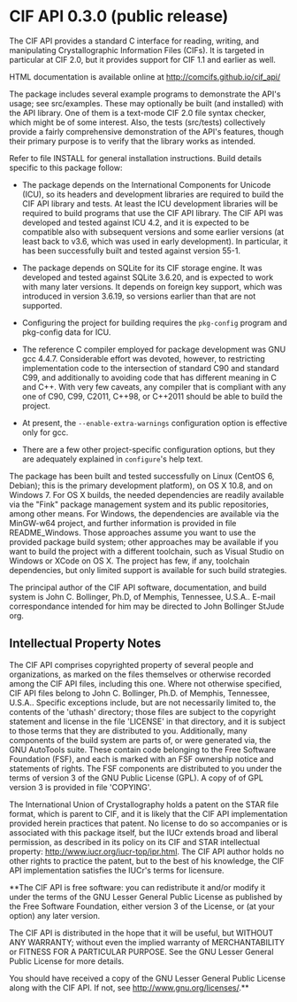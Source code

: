 # CIF API 0.3.0 (public release)

The CIF API provides a standard C interface for reading, writing, and
manipulating Crystallographic Information Files (CIFs).  It is targeted
in particular at CIF 2.0, but it provides support for CIF 1.1 and earlier
as well.

HTML documentation is available online at http://comcifs.github.io/cif_api/

The package includes several example programs to demonstrate the API's usage;
see src/examples.  These may optionally be built (and installed) with the
API library.  One of them is a text-mode CIF 2.0 file syntax checker, which
might be of some interest.  Also, the tests (src/tests) collectively provide
a fairly comprehensive demonstration of the API's features, though their
primary purpose is to verify that the library works as intended.

Refer to file INSTALL for general installation instructions.  Build details
specific to this package follow:

 * The package depends on the International Components for Unicode (ICU), so
  its headers and development libraries are required to build the CIF API
  library and tests.  At least the ICU development libraries will be required
  to build programs that use the CIF API library.  The CIF API was developed
  and tested against ICU 4.2, and it is expected to be compatible also with
  subsequent versions and some earlier versions (at least back to v3.6, which
  was used in early development).  In particular, it has been successfully
  built and tested against version 55-1.

 * The package depends on SQLite for its CIF storage engine.  It was developed
  and tested against SQLite 3.6.20, and is expected to work with many later
  versions.  It depends on foreign key support, which was introduced in
  version 3.6.19, so versions earlier than that are not supported.

 * Configuring the project for building requires the `pkg-config` program and
  pkg-config data for ICU.

 * The reference C compiler employed for package development was GNU gcc 4.4.7.
  Considerable effort was devoted, however, to restricting implementation code
  to the intersection of standard C90 and standard C99, and additionally to
  avoiding code that has different meaning in C and C++.  With very few
  caveats, any compiler that is compliant with any one of C90, C99, C2011,
  C++98, or C++2011 should be able to build the project.

 * At present, the `--enable-extra-warnings` configuration option is effective
  only for gcc.

 * There are a few other project-specific configuration options, but
  they are adequately explained in `configure`'s help text.

The package has been built and tested successfully on Linux (CentOS 6, Debian);
this is the primary development platform), on OS X 10.8, and on Windows 7.
For OS X builds, the needed dependencies are readily available via the "Fink"
package management system and its public repositories, among other means.
For Windows, the dependencies are available via the MinGW-w64 project, and
further information is provided in file README_Windows.  Those approaches
assume you want to use the provided package build system; other approaches
may be available if you want to build the project with a different toolchain,
such as Visual Studio on Windows or XCode on OS X.  The project has few,
if any, toolchain dependencies, but only limited support is available for
such build strategies.


The principal author of the CIF API software, documentation, and build system
is John C. Bollinger, Ph.D, of Memphis, Tennessee, U.S.A..  E-mail
correspondance intended for him may be directed to
    John <DOT> Bollinger <AT> StJude <DOT> org.


## Intellectual Property Notes

The CIF API comprises copyrighted property of several people and
organizations, as marked on the files themselves or otherwise recorded
among the CIF API files, including this one.  Where not otherwise
specified, CIF API files belong to John C. Bollinger, Ph.D. of Memphis,
Tennessee, U.S.A..  Specific exceptions include, but are not necessarily
limited to, the contents of the 'uthash' directory; those files are
subject to the copyright statement and license in the file 'LICENSE' in
that directory, and it is subject to those terms that they are distributed
to you.  Additionally, many components of the build system are
parts of, or were generated via, the GNU AutoTools suite.  These contain
code belonging to the Free Software Foundation (FSF), and each is marked
with an FSF ownership notice and statements of rights.  The FSF components
are distributed to you under the terms of version 3 of the GNU Public
License (GPL).  A copy of of GPL version 3 is provided in file 'COPYING'.

The International Union of Crystallography holds a patent on the STAR
file format, which is parent to CIF, and it is likely that the CIF API
implementation provided herein practices that patent.  No license 
to do so accompanies or is associated with this package itself, but the
IUCr extends broad and liberal permission, as described in its policy on
its CIF and STAR intellectual property: http://www.iucr.org/iucr-top/ipr.html.
The CIF API author holds no other rights to practice the patent, but to the
best of his knowledge, the CIF API implementation satisfies the IUCr's
terms for licensure.

**The CIF API is free software: you can redistribute it and/or modify
it under the terms of the GNU Lesser General Public License as published
by the Free Software Foundation, either version 3 of the License, or
(at your option) any later version.

The CIF API is distributed in the hope that it will be useful,
but WITHOUT ANY WARRANTY; without even the implied warranty of
MERCHANTABILITY or FITNESS FOR A PARTICULAR PURPOSE.  See the
GNU Lesser General Public License for more details.

You should have received a copy of the GNU Lesser General Public License
along with the CIF API.  If not, see http://www.gnu.org/licenses/.**

